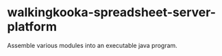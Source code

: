 # walkingkooka-spreadsheet-server-platform
Assemble various modules into an executable java program.
